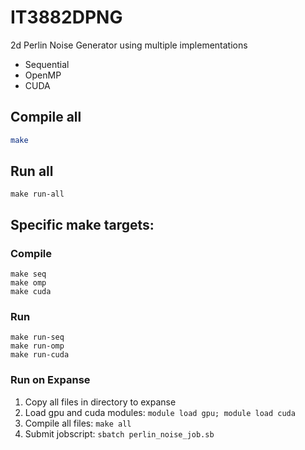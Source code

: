# IT3882DPNG
2d Perlin Noise Generator using multiple implementations
- Sequential
- OpenMP
- CUDA

## Compile all
```bash
make
```
## Run all
```
make run-all
```
## Specific make targets:

### Compile
```
make seq
make omp
make cuda
```
### Run
```
make run-seq
make run-omp
make run-cuda
```

### Run on Expanse
1. Copy all files in directory to expanse
2. Load gpu and cuda modules: `module load gpu; module load cuda`
3. Compile all files: `make all`
3. Submit jobscript: `sbatch perlin_noise_job.sb`
